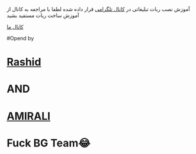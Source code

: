 آموزش نصب ربات تبلیغاتی 
در [کانال تلگرامی](https://telegram.me/ARTIMSAN)  قرار داده شده 
لطفا با مراجعه به کانال از آموزش ساخت ربات مستفید بشید
 
[کانال ما](https://telegram.me/ARTIMSAN)

#Opend by 
# [Rashid](https://telegram.me/ARTIMSAN)
# AND
# [AMIRALI](https://telegram.me/ARTIMSAN)

# Fuck BG Team😂
